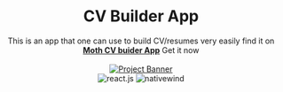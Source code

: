   <h1 align="center">CV Builder App</h1>

   <div align="center">
     This is an app that one can use to build CV/resumes very easily find it on <a href="https://drive.google.com/file/d/13nz-6QLrCvDB42EFpAWys22aUHiyEJYY/view?usp=drive_link" target="_blank"><b>Moth CV buider App</b></a> Get it now
    </div>
</div>
 
 <div align="center">
  <br />
    <a href="https://youtu.be/ZBCUegTZF7M?si=ubt0vk70lSjt6DCs" target="_blank">
      <img src="https://storage.googleapis.com/mzunidates/Screenshot%20(123).png" alt="Project Banner">
    </a>
  <br />

  <div>
    <img src="https://img.shields.io/badge/-React_Native-black?style=for-the-badge&logoColor=white&logo=react&color=61DAFB" alt="react.js" />
    <img src="https://img.shields.io/badge/NativeWind-black?style=for-the-badge&logoColor=white&logo=tailwindcss&color=06B6D4" alt="nativewind" />
  </div>
